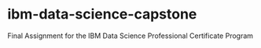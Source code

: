 # ibm-data-science-capstone
Final Assignment for the IBM Data Science Professional Certificate Program
